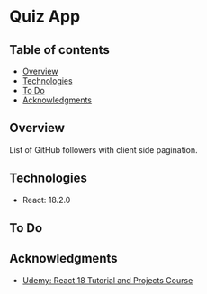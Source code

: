 # Quiz App

## Table of contents

- [Overview](#overview)
- [Technologies](#technologies)
- [To Do](#to-do)
- [Acknowledgments](#acknowledgments)

## Overview

List of GitHub followers with client side pagination.

## Technologies

- React: 18.2.0

## To Do

## Acknowledgments
- [Udemy: React 18 Tutorial and Projects Course](https://www.udemy.com/course/react-tutorial-and-projects-course/)
